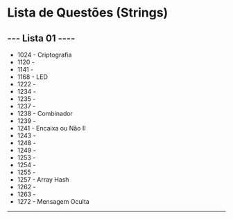
# Lista de Questões (Strings)

## --- Lista 01 ----

* 1024 - Criptografia
* 1120 - 
* 1141 - 
* 1168 - LED
* 1222 - 
* 1234 - 
* 1235 - 
* 1237 - 
* 1238 - Combinador
* 1239 - 
* 1241 - Encaixa ou Não II
* 1243 - 
* 1248 - 
* 1249 - 
* 1253 - 
* 1254 - 
* 1255 - 
* 1257 - Array Hash
* 1262 - 
* 1263 - 
* 1272 - Mensagem Oculta
---
